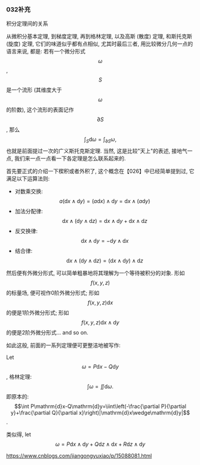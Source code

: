 ### 032补充

积分定理间的关系

从微积分基本定理, 到梯度定理, 再到格林定理, 以及高斯 (散度) 定理, 和斯托克斯 (旋度) 定理, 它们的味道似乎都有点相似, 尤其时最后三者, 用比较微分几何一点的语言来说, 都是: 若有一个微分形式 $$\omega$$ , $$S$$ 是一个流形 (其维度大于 $$\omega$$ 的阶数), 这个流形的表面记作 $$\partial S$$, 那么
$$
\int_S\mathrm{d}\omega=\int_{\partial S}\omega,
$$
也就是前面提过一次的广义斯托克斯定理. 当然, 这是比较"天上"的表述, 接地气一点, 我们来一点一点看一下各定理是怎么联系起来的.

首先要正式的介绍一下楔积或者外积了, 这个概念在【026】中已经简单提到过, 它满足以下运算法则:

- 对数乘交换: $$a(\mathrm{d}x\wedge\mathrm{d}y)=(a\mathrm{d}x)\wedge\mathrm{d}y=\mathrm{d}x\wedge(a\mathrm{d}y)$$
- 加法分配律: $$\mathrm{d}x\wedge(\mathrm{d}y\wedge\mathrm{d}z)=\mathrm{d}x\wedge\mathrm{d}y+\mathrm{d}x\wedge\mathrm{d}z$$
- 反交换律: $$\mathrm{d}x\wedge\mathrm{d}y=-\mathrm{d}y\wedge\mathrm{d}x$$
- 结合律: $$\mathrm{d}x\wedge(\mathrm{d}y\wedge\mathrm{d}z)=(\mathrm{d}x\wedge\mathrm{d}y)\wedge\mathrm{d}z$$

然后便有外微分形式, 可以简单粗暴地将其理解为一个等待被积分的对象. 形如 $$f(x,y,z)$$ 的标量场, 便可视作0阶外微分形式; 形如 $$f(x,y,z)\mathrm{d}x$$ 的便是1阶外微分形式; 形如 $$f(x,y,z)\mathrm{d}x\wedge\mathrm{d}y$$ 的便是2阶外微分形式... and so on. 

如此这般, 前面的一系列定理便可更整洁地被写作:

Let $$\omega=P\mathrm{d}x-Q\mathrm{d}y$$, 格林定理:
$$
\int\omega=\iint\mathrm{d}\omega.
$$
即原本的: $$\int P\mathrm{d}x-Q\mathrm{d}y=\iint\left(-\frac{\partial P}{\partial y}+\frac{\partial Q}{\partial x}\right)|\mathrm{d}x\wedge\mathrm{d}y|$$.

类似得, let $$\omega=P\mathrm{d}x\wedge\mathrm{d}y+Q\mathrm{d}z\wedge\mathrm{d}x+R\mathrm{d}z\wedge\mathrm{d}y$$

https://www.cnblogs.com/jiangongyuxiao/p/15088081.html













